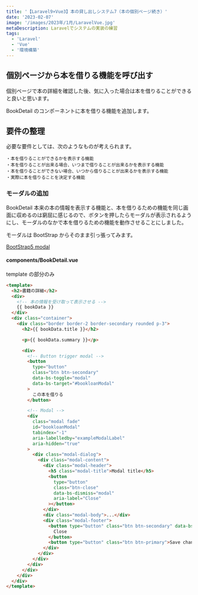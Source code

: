 ```yaml
---
title: '【Laravel9×Vue3】本の貸し出しシステム7（本の個別ページ続き）'
date: '2023-02-07'
image: '/images/2023年/1月/LaravelVue.jpg'
metaDescription: Laravelでシステムの実装の練習
tags:
  - 'Laravel'
  - 'Vue'
  - '環境構築'
---
```


## 個別ページから本を借りる機能を呼び出す

個別ページで本の詳細を確認した後、気に入った場合は本を借りることができると良いと思います。

BookDetail のコンポーネントに本を借りる機能を追加します。

## 要件の整理

必要な要件としては、次のようなものが考えられます。

```
・本を借りることができるかを表示する機能
・本を借りることが出来る場合、いつまで借りることが出来るかを表示する機能
・本を借りることができない場合、いつから借りることが出来るかを表示する機能
・実際に本を借りることを決定する機能
```

### モーダルの追加

BookDetail 本来の本の情報を表示する機能と、本を借りるための機能を同じ画面に収めるのは窮屈に感じるので、ボタンを押したら<bold>モーダル</bold>が表示されるようにし、モーダルのなかで本を借りるための機能を動作させることにしました。

モーダルは BootStrap からそのまま引っ張ってみます。

[BootStrap5 modal](https://getbootstrap.jp/docs/5.0/components/modal/#live-demo)

#### components/BookDetail.vue

template の部分のみ

````html
<template>
  <h2>書籍の詳細</h2>
  <div>
    <!-- 本の情報を受け取って表示させる -->
    {{ bookData }}
  </div>
  <div class="container">
    <div class="border border-2 border-secondary rounded p-3">
      <h2>{{ bookData.title }}</h2>

      <p>{{ bookData.summary }}</p>

      <div>
        <!-- Button trigger modal -->
        <button
          type="button"
          class="btn btn-secondary"
          data-bs-toggle="modal"
          data-bs-target="#bookloanModal"
        >
          この本を借りる
        </button>

        <!-- Modal -->
        <div
          class="modal fade"
          id="bookloanModal"
          tabindex="-1"
          aria-labelledby="exampleModalLabel"
          aria-hidden="true"
        >
          <div class="modal-dialog">
            <div class="modal-content">
              <div class="modal-header">
                <h5 class="modal-title">Modal title</h5>
                <button
                  type="button"
                  class="btn-close"
                  data-bs-dismiss="modal"
                  aria-label="Close"
                ></button>
              </div>
              <div class="modal-body">...</div>
              <div class="modal-footer">
                <button type="button" class="btn btn-secondary" data-bs-dismiss="modal">
                  Close
                </button>
                <button type="button" class="btn btn-primary">Save changes</button>
              </div>
            </div>
          </div>
        </div>
      </div>
    </div>
  </div>
</template>

````

